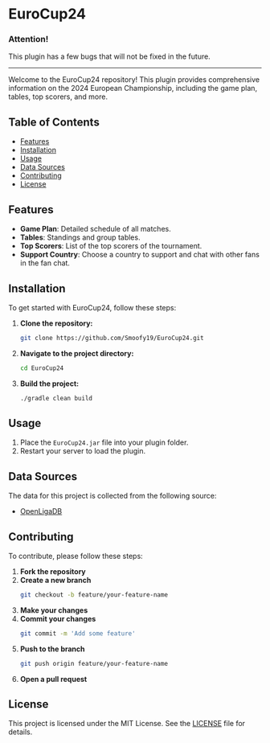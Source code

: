 # EuroCup24

### Attention!
This plugin has a few bugs that will not be fixed in the future.

---

Welcome to the EuroCup24 repository! This plugin provides comprehensive information on the 2024 European Championship, including the game plan, tables, top scorers, and more.

## Table of Contents

- [Features](#features)
- [Installation](#installation)
- [Usage](#usage)
- [Data Sources](#data-sources)
- [Contributing](#contributing)
- [License](#license)

## Features

- **Game Plan**: Detailed schedule of all matches.
- **Tables**: Standings and group tables.
- **Top Scorers**: List of the top scorers of the tournament.
- **Support Country**: Choose a country to support and chat with other fans in the fan chat.

## Installation

To get started with EuroCup24, follow these steps:

1. **Clone the repository:**
   ```bash
   git clone https://github.com/Smoofy19/EuroCup24.git
   ```
2. **Navigate to the project directory:**
   ```bash
   cd EuroCup24
   ```
3. **Build the project:**
   ```bash
   ./gradle clean build
   ```

## Usage

1. Place the `EuroCup24.jar` file into your plugin folder.
2. Restart your server to load the plugin.

## Data Sources

The data for this project is collected from the following source:

- [OpenLigaDB](https://www.openligadb.de/)

## Contributing

To contribute, please follow these steps:

1. **Fork the repository**
2. **Create a new branch**
   ```bash
   git checkout -b feature/your-feature-name
   ```
3. **Make your changes**
4. **Commit your changes**
   ```bash
   git commit -m 'Add some feature'
   ```
5. **Push to the branch**
   ```bash
   git push origin feature/your-feature-name
   ```
6. **Open a pull request**

## License

This project is licensed under the MIT License. See the [LICENSE](LICENSE) file for details.
